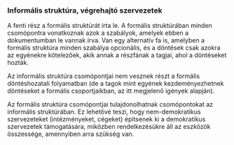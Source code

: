 ### Informális struktúra, végrehajtó szervezetek

A fenti rész a formális struktúrát írta le. A formális struktúrában minden csomópontra vonatkoznak azok a szabályok, amelyek ebben a dokumentumban le vannak írva. Van egy alternatív fa is, amelyben a formális struktúra minden szabálya opcionális, és a döntések csak azokra az egyénekre kötelezőek, akik annak a részfának a tagjai, ahol a döntéseket hozták.

Az informális struktúra csomópontjai nem vesznek részt a formális döntéshozatali folyamatban \(de a tagok mint egyének kezdeményezhetnek döntéseket a formális csoportjaikban, az itt megjelenő igények alapján\).

Az formális struktúra csomópontjai tulajdonolhatnak csomópontokat az informális struktúrában. Ez lehetővé teszi, hogy nem-demokratikus szervezeteket \(intézményeket, cégeket\) építsenek ki a demokratikus szervezetek támogatására, miközben rendelkezésükre áll az eszközök összessége, amennyiben arra szükség van.

